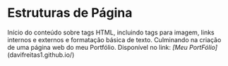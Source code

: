 # Estruturas de Página

Início do conteúdo sobre tags HTML, incluindo tags para imagem, links internos e externos e formatação básica de texto. Culminando na criação de uma página web do meu Portfólio.
Disponível no link: _[Meu PortFólio]_(davifreitas1.github.io/)
